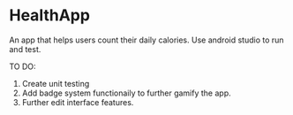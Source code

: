 # HealthApp
An app that helps users count their daily calories.
Use android studio to run and test. 

TO DO:
  1. Create unit testing 
  2. Add badge system functionaily to further gamify the app.
  3. Further edit interface features.
